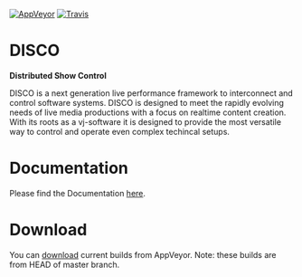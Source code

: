 [![AppVeyor](https://ci.appveyor.com/api/projects/status/u9l11pqpdx2u0pnq?svg=true)](https://ci.appveyor.com/project/disco/disco)
[![Travis](https://travis-ci.org/dis-co/disco.svg?branch=master)](https://travis-ci.org/dis-co/disco)


# DISCO
**Distributed Show Control**  

DISCO is a next generation live performance framework to interconnect and control software systems. DISCO is designed to meet the rapidly evolving needs of live media productions with a focus on realtime content creation. With its roots as a vj-software it is designed to provide the most versatile way to control and operate even complex techincal setups.

# Documentation

Please find the Documentation [here](https://www.gitbook.com/book/dis-co/disco/details).

# Download

You can [download](https://ci.appveyor.com/project/disco/disco/build/artifacts) current builds from AppVeyor. Note: these builds are from HEAD of master branch.
